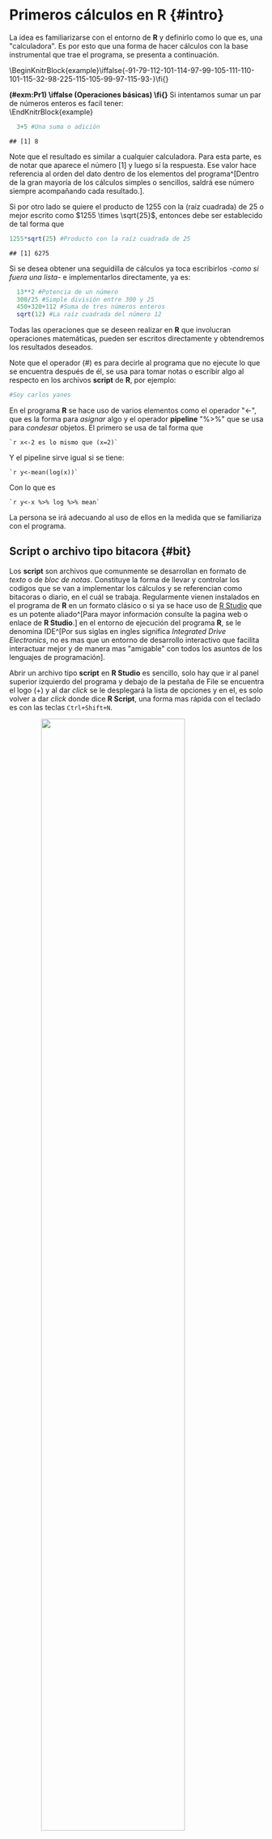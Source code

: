 # Primeros cálculos en R {#intro}

La idea es familiarizarse con el entorno de **R** y definirlo como lo que es, una "calculadora". Es por esto que una forma de hacer cálculos con la base instrumental que trae el programa, se presenta a continuación.

\BeginKnitrBlock{example}\iffalse{-91-79-112-101-114-97-99-105-111-110-101-115-32-98-225-115-105-99-97-115-93-}\fi{}<div class="example"><span class="example" id="exm:Pr1"><strong>(\#exm:Pr1)  \iffalse (Operaciones básicas) \fi{} </strong></span>Si intentamos sumar un par de números enteros es facíl tener:</div>\EndKnitrBlock{example}


```r
  3+5 #Una suma o adición
```

```
## [1] 8
```

Note que el resultado es similar a cualquier calculadora. Para esta parte, es de notar que aparece el número $[1]$ y luego sí la respuesta. Ese valor hace referencia al orden del dato dentro de los elementos del programa^[Dentro de la gran mayoría de los cálculos simples o sencillos, saldrá ese número siempre acompañando cada resultado.].

Si por otro lado se quiere el producto de 1255 con la (raíz cuadrada) de 25 o mejor escrito como $1255 \times \sqrt{25}$, entonces debe ser establecido de tal forma que


```r
1255*sqrt(25) #Producto con la raíz cuadrada de 25
```

```
## [1] 6275
```

Si se desea obtener una seguidilla de cálculos ya toca escribirlos -*como si fuera una lista*- e implementarlos directamente, ya es:


```r
  13**2 #Potencia de un número
  300/25 #Simple división entre 300 y 25
  450+320+112 #Suma de tres números enteros
  sqrt(12) #La raíz cuadrada del número 12
```

Todas las operaciones que se deseen realizar en **R** que involucran operaciones matemáticas, pueden ser escritos directamente y obtendremos los resultados deseados.

Note que el operador (#) es para decirle al programa que no ejecute lo que se encuentra después de él, se usa para tomar notas o escribir algo al respecto en los archivos **script** de **R**, por ejemplo:


```r
#Soy carlos yanes
```

En el programa **R** se hace uso de varios elementos como el operador "<-", que es la forma para _asignar_ algo y el operador **pipeline** "%>%" que se usa para _condesar_ objetos. El primero se usa de tal forma que

`` `r x<-2 es lo mismo que (x=2)` `` 

Y el pipeline sirve igual si se tiene:

`` `r y<-mean(log(x))` ``

Con lo que es

`` `r y<-x %>% log %>% mean` ``

La persona se irá adecuando al uso de ellos en la medida que se familiariza con el programa.

## Script o archivo tipo bitacora {#bit}

Los **script** son archivos que comunmente se desarrollan en formato de _texto_ o de _bloc de notas_. Constituye la forma de llevar y controlar los codigos que se van a implementar los cálculos y se referencian como bitacoras o diario, en el cuál se trabaja. Regularmente vienen instalados en el programa de **R** en un formato clásico o si ya se hace uso de [R Studio](https://rstudio.com/products/rstudio/download/) que es un potente aliado^[Para mayor información consulte la pagina web o enlace de **R Studio**.] en el entorno de ejecución del programa **R**, se le denomina IDE^[Por sus siglas en ingles significa _Integrated Drive Electronics_, no es mas que un entorno de desarrollo interactivo que facilita interactuar mejor y de manera mas "amigable" con todos los asuntos de los lenguajes de programación].

Abrir un archivo tipo **script** en **R Studio** es sencillo, solo hay que ir al panel superior izquierdo del programa y debajo de la pestaña de File se encuentra el logo (+) y al dar _click_ se le desplegará la lista de opciones y en el, es solo volver a dar _click_ donde dice **R Script**, una forma mas rápida con el teclado es con las teclas `Ctrl+Shift+N`.  

<img src="imagenes/C0.png" width="75%" style="display: block; margin: auto;" />
Al crear un **script** en **R Studio**, podrá desarrollar y escribir los códigos con el cual va realizar su trabajo, mire lo siguiente:

<img src="imagenes/C1.png" width="75%" style="display: block; margin: auto;" />

## Otras operaciones y cálculos

En economía y en muchas ciencias sociales se hace uso extensivo de las **matemáticas** y de la **estadística**. Muchas veces será incluso necesario calcular o realizar algunas transformaciones en las variables para poder tener unas métricas mas informativas como son los _logaritmos_, _valores absolutos_, valores de forma _exponencial_ o de notación científica, entre otros. Algunos comandos que se pueden usar en **R** para eso son:

| Operación     | Resultado     |
| ------------- | ------------- |
| Valor absoluto| abs()         |
| Logaritmo     | log()         |
| Logaritmo base| log(,)        |
| Exponencial   | exp()         |
| Factorial     | factorial()   |
| Raíz cuadrada | sqrt()        |

\BeginKnitrBlock{example}\iffalse{-91-86-97-108-111-114-32-97-98-115-111-108-117-116-111-93-}\fi{}<div class="example"><span class="example" id="exm:Pr2"><strong>(\#exm:Pr2)  \iffalse (Valor absoluto) \fi{} </strong></span>Calcule el valor absoluto del número (-3), esto simplemente es:</div>\EndKnitrBlock{example}


```r
  abs(-3) # Es el valor absoluto de (-3)
```

```
## [1] 3
```
Sin embargo, en una operación conjunta, si se posee una lista de elementos o un **vector** de elementos^[Estos deben ir separados por (,) y colocando de ante sala la letra (c) que hace referencia a _columnas_ en el programa **R** ], es mucho mas simple implementarlo de tal forma que:


```r
  x<-c(-3,-5,3,11,-16,18,21,-31,-33) # Lista de valores
  abs(x)
```

```
## [1]  3  5  3 11 16 18 21 31 33
```
De igual forma, funciona con un *logaritmo* o también una operación que involucre una de forma de notación científica o *exponencial*, esto puede notarse así:

\BeginKnitrBlock{example}\iffalse{-91-67-225-108-99-117-108-111-32-100-101-32-108-111-103-97-114-105-116-109-111-32-110-97-116-117-114-97-108-93-}\fi{}<div class="example"><span class="example" id="exm:Pr3"><strong>(\#exm:Pr3)  \iffalse (Cálculo de logaritmo natural) \fi{} </strong></span>Obtener el logaritmo de una lista de elementos de una lista o vector que denominaremos (y)</div>\EndKnitrBlock{example}


```r
  y<-c(15,21,23,29,16,28,32,45,33) # Lista de valores para vector Y
  log(y) #Se calcula el logaritmo de cada uno de los elementos
```

```
## [1] 2.708050 3.044522 3.135494 3.367296 2.772589 3.332205 3.465736 3.806662
## [9] 3.496508
```

Observe que el **Programa** calcula el logaritmo natural de cada uno de los elementos del vector (y). Para la forma *exponencial*, es de uso de la notación del logaritmo base (e) y que muchos conocen como la expresión de **Euler**, e.g: $e^{x}$, recuerde ademas que si este lo usamos de tal manera que $Y=ln(e^{x})=x$. Esto puede ser escrito como:


```r
  x<-150 
  exp(x) # En R exp hace referencia a la formula de (e)
```

```
## [1] 1.39371e+65
```

## Funciones en R

Muchas veces, se hace necesario crear nuestras propias formulas y/o funciones. Para esto, se debe utilizar por lo menos, tres ingredientes de una **función**. Estos son:

1. Argumento
2. Operación 
3. Valor

Del *Argumento* salen los componentes principales que van a involucrarse dentro del comando. La parte de *Operación* es la formula (matemática o estadística) y por último el *Valor* que será el resultado de la **función**.


```r
mi_formula<- function(argumento) {
  operación
  return(valor)
}
```
Observe que los tres _ingredientes_ aparecen en la forma del código, como la manera de implementarlo. - _No puede olvidar usar los elementos de function, return y los respectivos corchetes_ -

\BeginKnitrBlock{example}\iffalse{-91-69-115-116-114-117-99-116-117-114-97-32-100-101-32-117-110-97-32-102-117-110-99-105-243-110-93-}\fi{}<div class="example"><span class="example" id="exm:Pr4"><strong>(\#exm:Pr4)  \iffalse (Estructura de una función) \fi{} </strong></span>Tome a consideración que le solicitan la sumatoria de un grupo de valores.Es sencillo obtener en **R** cuando uno tiene una expresión como:</div>\EndKnitrBlock{example}
\begin{equation*}
\sum \limits_{i=1}^{n} X_{i} \quad \text{donde i}\; \in \; \left \{1,2,3,\dots,n \right\}
\end{equation*}

Que viene a ser la suma de los elementos de la variable X. Tome por ejemplo que X sean las _ventas_ de una empresa en ciertos periodos de tiempo y sus valores correspondientes son: $\{350, 690,1120, 990 \}$. Le solicitan calcular la suma de todas ellas.

\begin{equation*}
350+690+1120+990
\end{equation*}

El comando de **sum** (contiene la función de suma o sumatoria) y permite calcular esa parte de forma inmediata.


```r
x=c(350,690,1120,990)
sum(x)
```

```
## [1] 3150
```

Digamos ahora que se requiere tener la formula del cubo o polinomio de tercer orden, la función que permitiría eso, sería:


```r
cubo<- function(x){  # Se le da nombre a la función (argumento)
  x^3                # Se aplica la (operación)
}
cubo(990)  #Probamos el resultado
```

```
## [1] 970299000
```

Obteniendo el resultado ideal del cubo de uno de los datos anteriores.-_Igual puede usarse con cualquier valor o lista de elementos_ -. En otras consideraciones, algunas veces hay formulas un poco mas _complejas_ de usar. Tome ahora lo siguiente:

\begin{equation*}
\prod \limits_{i=2}^{4} (3i-2)
\end{equation*}

Ya no se involucra la **sumatoria** si no la **productoria**. Esta última, no suma los elementos si no que los múltiplica^[La expresión de productoria sirve para simplificar una gran cantidad de multiplicaciones de elementos. Si usted tiene $\prod \limits_{i=1}^{n} x_{i}$, esto le indica multiplicar cada valor del vector desde el primer elemento hasta el último, empezando desde el número que le diga el subíndice hasta el del superíndice que será el límite superior.]. Mire que de forma _manual_, la anterior expresión nos brinda como resultado lo siguiente:

\begin{equation*}
(3)(2)-2\times(3)(3)-2\times(3)(4)-2=280
\end{equation*}

Donde la operación se **repite**, empezando desde el valor de 2, pasa por 3, sigue aumentando hasta el valor de 4, respectivamente. Ya haciendo uso de una función cuyo nombre le daremos (pro), el código a implementar para ajustar todo es


```r
pro<-function(x,y){a=3*(x:y)-2;m=prod(a);m}
#Argumentos X y Y son donde empieza y termina la productoria.
pro(2,4)
```

```
## [1] 280
```

En la anterior, la formula se subdivide en varias partes dentro de la _operación_, ya que primero hay que decirle que dentro de los límites de los valores del argumento. Hay que hacer la operación continua del calculo de cada uno de los valores que hacen parte del vector asociado. _Dicho en otras palabras, tener presente los límites, desde donde va hasta donde términa_. Imaginese si el límite fuera mayor, es decir, que la operación se hiciera desde 3 hasta 15.


```r
pro(3,15)
```

```
## [1] 2.857633e+17
```

La cifra obtenida nos da en _notación científica_ o valores extremadamente grandes, con eso, ya nos ahorramos mucho tiempo y una gran cantidad de notación, mas o menos eso sería:

\begin{equation*}
(3)(3)-2\times(3)(4)-2\times(3)(5)-2\times(3)(6)-2\times \cdots \times(3)(15)-2=2.8576e+17
\end{equation*}

La función realiza los cálculos de forma que el codigo permite simplificar _-objetivo de la ciencia-_ enorme cantidad de cálculos y conseguir el resultado en el menor tiempo posible.









